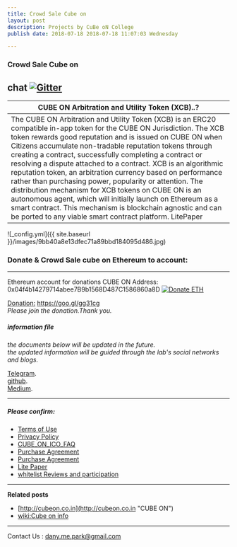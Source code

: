 ```yaml
---
title: Crowd Sale Cube on 
layout: post
description: Projects by CuBe oN College
publish date: 2018-07-18 2018-07-18 11:07:03 Wednesday

---
```

### Crowd Sale Cube on
## chat [![Gitter](https://badges.gitter.im/Join%20Chat.svg)](https://gitter.im/wooriapt?utm_source=share-link&utm_medium=link&utm_campaign=share-link)  

|**CUBE ON Arbitration and Utility Token (XCB)..?**   |
| ------------ |
|The CUBE ON Arbitration and Utility Token (XCB) is an ERC20 compatible in-app token for the CUBE ON Jurisdiction.  The XCB token rewards good reputation and is issued on CUBE ON when Citizens accumulate non-tradable reputation tokens through creating a contract, successfully completing a contract or resolving a dispute attached to a contract. XCB is an algorithmic reputation token, an arbitration currency based on performance rather than purchasing power, popularity or attention. The distribution mechanism for XCB tokens on CUBE ON is an autonomous agent, which will initially launch on Ethereum as a smart contract. This mechanism is blockchain agnostic and can be ported to any viable smart contract platform. LitePaper |    

![_config.yml]({{ site.baseurl }}/images/9bb40a8e13dfec71a89bbd184095d486.jpg)  


### Donate & Crowd Sale cube on Ethereum to account:

---
Ethereum account for donations CUBE ON Address:
0x04f4b14279714abee7B9b1568D487C1586860a8D
<a href="https://etherdonation.com/d?to=0x04f4b14279714abee7B9b1568D487C1586860a8D" target="_blank" title="Donate ETH"><img src="https://etherdonation.com/i/btn/donate-btn.png" alt="Donate ETH"/></a>  
<!--<a href="https://etherdonation.com/d?to=0x04f4b14279714abee7B9b1568D487C1586860a8D&amount=0.002" target="_blank" 
title="Donate ETH A Cup of Coffee"><img src="https://etherdonation.com/i/btn/donate-btn.png" alt="Donate ETH A Cup of Coffee"/></a>-->
[Donation:](https://goo.gl/gg31cg "Donation") https://goo.gl/gg31cg  
*Please join the donation.Thank you.*  

##### information file  
*the documents below will be updated in the future.  
the updated information will be guided through the lab's social networks and blogs.*  
   
[Telegram](https://t.me/cubeon).  
[github](https://wooriapt.github.io/).  
[Medium](https://medium.com/@cube_ON).  

---

##### Please confirm:
- [Terms of Use ](https://wooriapt.github.io/wooriapt.github.io/Terms_of_Use_of_Website/)
- [Privacy Policy](https://wooriapt.github.io/wooriapt.github.io/Privacy_Policy/)
- [CUBE_ON_ICO_FAQ](https://wooriapt.github.io/wooriapt.github.io/CUBE_ON_ICO_FAQ/)
- [Purchase Agreement](https://wooriapt.github.io/wooriapt.github.io/Purchase_Agreement/)
- [Purchase Agreement](https://wooriapt.github.io/wooriapt.github.io/Purchase_Agreement_1/)
- [Lite Paper](https://github.com/wooriapt/wooriapt.github.io/blob/master/uploads/Cube%20on%20LitePaper(eng).pdf)
- [whitelist Reviews and participation](https://wooriapt.github.io/wooriapt.github.io/Whitelist-is-open-In-preparation/)

---
**Related posts**
- [http://cubeon.co.in](http://cubeon.co.in "CUBE ON")  
- [wiki:Cube on info](https://github.com/wooriapt/wooriapt.github.io/wiki)

---
Contact Us : <dany.me.park@gmail.com>






